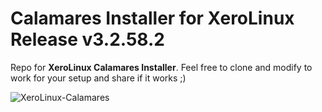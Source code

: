 # Calamares Installer for XeroLinux Release v3.2.58.2

Repo for **XeroLinux Calamares Installer**. Feel free to clone and modify to work for your setup and share if it works ;)

![XeroLinux-Calamares](https://i.imgur.com/bCVye5r.png)
